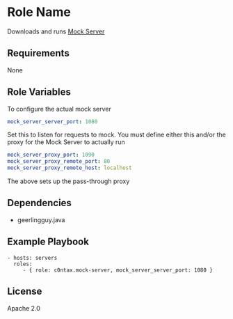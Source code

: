 Role Name
=========

Downloads and runs [Mock Server](http://www.mock-server.com)

Requirements
------------

None

Role Variables
--------------

To configure the actual mock server

```yaml
mock_server_server_port: 1080
```

Set this to listen for requests to mock. You must define either this and/or the proxy for the Mock Server to actually run

```yaml
mock_server_proxy_port: 1090
mock_server_proxy_remote_port: 80
mock_server_proxy_remote_host: localhost
```

The above sets up the pass-through proxy

Dependencies
------------

* geerlingguy.java

Example Playbook
----------------


    - hosts: servers
      roles:
         - { role: c0ntax.mock-server, mock_server_server_port: 1080 }

License
-------

Apache 2.0

